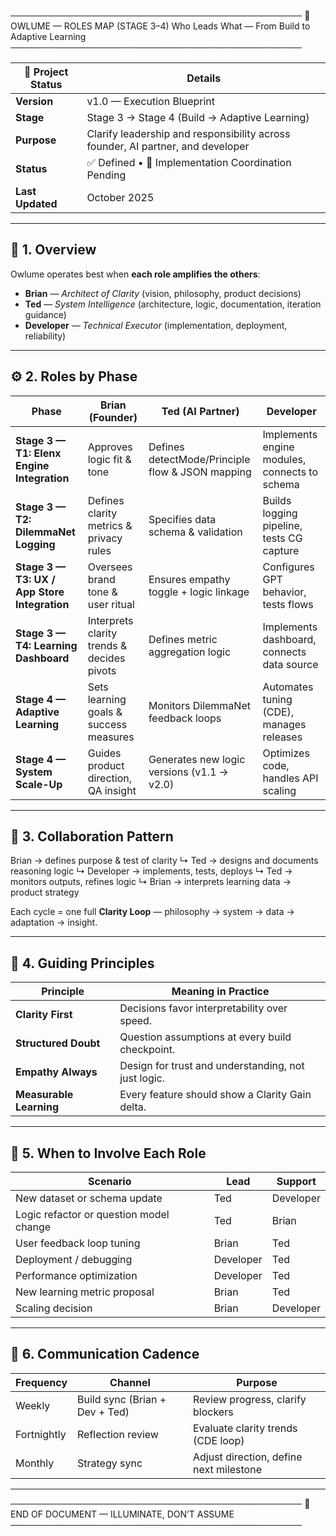 ───────────────────────────────────────────────
   🦉  OWLUME — ROLES MAP (STAGE 3–4)
   Who Leads What — From Build to Adaptive Learning
───────────────────────────────────────────────

| 🧾 **Project Status** | **Details** |
|------------------------|-------------|
| **Version** | v1.0 — Execution Blueprint |
| **Stage** | Stage 3 → Stage 4 (Build → Adaptive Learning) |
| **Purpose** | Clarify leadership and responsibility across founder, AI partner, and developer |
| **Status** | ✅ Defined • 🧩 Implementation Coordination Pending |
| **Last Updated** | October 2025 |

---

## 🧩 1. Overview

Owlume operates best when **each role amplifies the others**:

- **Brian** — *Architect of Clarity* (vision, philosophy, product decisions)  
- **Ted** — *System Intelligence* (architecture, logic, documentation, iteration guidance)  
- **Developer** — *Technical Executor* (implementation, deployment, reliability)

---

## ⚙️ 2. Roles by Phase

| Phase | Brian (Founder) | Ted (AI Partner) | Developer |
|-------|-----------------|------------------|------------|
| **Stage 3 — T1: Elenx Engine Integration** | Approves logic fit & tone | Defines detectMode/Principle flow & JSON mapping | Implements engine modules, connects to schema |
| **Stage 3 — T2: DilemmaNet Logging** | Defines clarity metrics & privacy rules | Specifies data schema & validation | Builds logging pipeline, tests CG capture |
| **Stage 3 — T3: UX / App Store Integration** | Oversees brand tone & user ritual | Ensures empathy toggle + logic linkage | Configures GPT behavior, tests flows |
| **Stage 3 — T4: Learning Dashboard** | Interprets clarity trends & decides pivots | Defines metric aggregation logic | Implements dashboard, connects data source |
| **Stage 4 — Adaptive Learning** | Sets learning goals & success measures | Monitors DilemmaNet feedback loops | Automates tuning (CDE), manages releases |
| **Stage 4 — System Scale-Up** | Guides product direction, QA insight | Generates new logic versions (v1.1 → v2.0) | Optimizes code, handles API scaling |

---

## 🧠 3. Collaboration Pattern

Brian → defines purpose & test of clarity
↳ Ted → designs and documents reasoning logic
↳ Developer → implements, tests, deploys
↳ Ted → monitors outputs, refines logic
↳ Brian → interprets learning data → product strategy


Each cycle = one full **Clarity Loop** — philosophy → system → data → adaptation → insight.

---

## 🔩 4. Guiding Principles

| Principle | Meaning in Practice |
|------------|--------------------|
| **Clarity First** | Decisions favor interpretability over speed. |
| **Structured Doubt** | Question assumptions at every build checkpoint. |
| **Empathy Always** | Design for trust and understanding, not just logic. |
| **Measurable Learning** | Every feature should show a Clarity Gain delta. |

---

## 🧭 5. When to Involve Each Role

| Scenario | Lead | Support |
|-----------|------|---------|
| New dataset or schema update | Ted | Developer |
| Logic refactor or question model change | Ted | Brian |
| User feedback loop tuning | Brian | Ted |
| Deployment / debugging | Developer | Ted |
| Performance optimization | Developer | Ted |
| New learning metric proposal | Brian | Ted |
| Scaling decision | Brian | Developer |

---

## 💬 6. Communication Cadence

| Frequency | Channel | Purpose |
|------------|----------|---------|
| Weekly | Build sync (Brian + Dev + Ted) | Review progress, clarify blockers |
| Fortnightly | Reflection review | Evaluate clarity trends (CDE loop) |
| Monthly | Strategy sync | Adjust direction, define next milestone |

---

───────────────────────────────────────────────
🦉  END OF DOCUMENT — ILLUMINATE, DON’T ASSUME
───────────────────────────────────────────────
